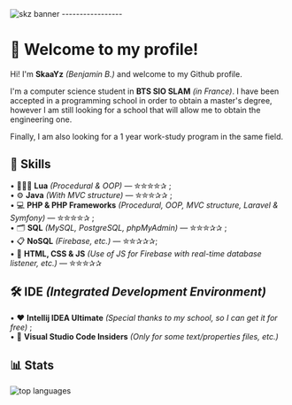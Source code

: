 <img src="https://cdn.discordapp.com/attachments/942861572198518794/968269576573952020/Banner_github.jpg" alt="skz banner">
-----------------

# 👋 Welcome to my profile!
Hi! I'm **SkaaYz** *(Benjamin B.)* and welcome to my Github profile.

I'm a computer science student in **BTS SIO SLAM** *(in France)*. I have been accepted in a programming school in order to obtain a master's degree, however I am still looking for a school that will allow me to obtain the engineering one.

Finally, I am also looking for a 1 year work-study program in the same field.

## 🧠 Skills
• 👨🏻‍💻 **Lua** *(Procedural & OOP)* — ✮✮✮✮✰ ;\
• ⚙️ **Java** *(With MVC structure)* — ✮✮✮✰✰ ;\
• 💻 **PHP & PHP Frameworks** *(Procedural, OOP, MVC structure, Laravel & Symfony)* — ✮✮✮✮✰ ;\
• 🗂 **SQL** *(MySQL, PostgreSQL, phpMyAdmin)* — ✮✮✮✰✰ ;\
• 📋 **NoSQL** *(Firebase, etc.)* — ✮✮✰✰✰;\
• 🧱 **HTML, CSS & JS** *(Use of JS for Firebase with real-time database listener, etc.)* — ✮✮✮✰✰

## 🛠 IDE *(Integrated Development Environment)*
• ❤️ **Intellij IDEA Ultimate** *(Special thanks to my school, so I can get it for free)* ;\
• 📝 **Visual Studio Code Insiders** *(Only for some text/properties files, etc.)*

<!--
## 💼 My projects
#### 1️⃣ • **Business Tycoon** *(School project, I used **OOP PHP**)* <img src=https://badgen.net/badge/Status/Done/green>
> We had to invent our own project and develop our relational database accordingly. Our mission was to create a MCD & UML diagram for our project which would be able to perform "basic" CRUD actions.
<a href="https://github.com/SkaaYz/mvc-project-business-tycoon">
  <img align="center" src="https://github-readme-stats.vercel.app/api/pin/?username=SkaaYz&repo=mvc-project-business-tycoon&theme=nord" />
</a>

#### 2️⃣ • **GSB Gestion Visites** *(School project, I used **OOP PHP**)* <img src=https://badgen.net/badge/Status/Done/green>
> The objective of this first project was to connect our database to the site in PHP and to be able to perform "CRUD" type actions. Thus a schedule of conditions had been given and we had to respect it.
<a href="https://github.com/SkaaYz/gsb-gestion-visites">
  <img align="center" src="https://github-readme-stats.vercel.app/api/pin/?username=SkaaYz&repo=gsb-gestion-visites&theme=nord" />
</a>

#### 3️⃣ • **GSB Médecins** *(School project, I used **Java** & **JavaFX**)* <img src=https://badgen.net/badge/Status/Done/green>
> The main objective of this project was to create a fat client, that is to say an application or a software *(what I did)* in Java or any other language allowing to realize object-oriented code. With that the request was to be able to carry out actions of addition, reading, modification and deletion *(CRUD)*.
<a href="https://github.com/SkaaYz/gsb_medecins">
  <img align="center" src="https://github-readme-stats.vercel.app/api/pin/?username=SkaaYz&repo=gsb_medecins&theme=nord" />
</a>

#### 4️⃣ • *(rework)* **Portfolio** *(Personal project, I'm using **OOP PHP**)* <img src=https://badgen.net/badge/Status/WIP/orange>
> Personal project consisting in the creation of my portfolio in order to display my different "skills" to future employers. This has been very useful to me more than once. The server is hosted by OVH, the address however will not be given for the moment. *(I am reworking the whole site)*.
- **GitHub repo not created.**
-->

## 📊 Stats
<!-- <img src="https://github-readme-stats.vercel.app/api?username=SkaaYz&theme=nord&show_icons=true" alt="all repos stats"> -->
<img src="https://github-readme-stats.vercel.app/api/top-langs/?username=SkaaYz&theme=nord&layout=compact" alt="top languages">
